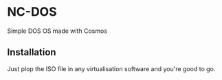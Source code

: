 # NC-DOS
Simple DOS OS made with Cosmos

## Installation
Just plop the ISO file in any virtualisation software and you're good to go.
